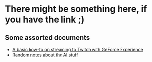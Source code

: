 # There might be something here, if you have the link ;)

## Some assorted documents
- [A basic how-to on streaming to Twitch with GeForce Experience](docs/how-to-twitch.md)
- [Random notes about the AI stuff](docs/state-of-ai.md)
